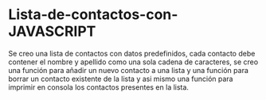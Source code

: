 # Lista-de-contactos-con-JAVASCRIPT
Se creo una lista de contactos con datos predefinidos, cada contacto debe contener el nombre y apellido como una sola cadena de  caracteres, se creo una función para añadir un nuevo contacto a una lista y una función para borrar un contacto existente de la lista  y asi mismo una función para imprimir en consola los contactos presentes en la lista.
